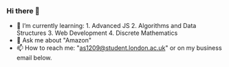 ### Hi there 👋

- 🌱 I’m currently learning:
      1. Advanced JS
      2. Algorithms and Data Structures
      3. Web Development 
      4. Discrete Mathematics
- 💬 Ask me about "Amazon"
- 📫 How to reach me: "as1209@student.london.ac.uk" or on my business email below.
